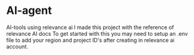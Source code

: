 # AI-agent
AI-tools using relevance ai
I made this project with the reference of relevance AI docs
To get started with this you may need to setup an .env file to add your region and project ID's after creating in relevance ai account. 
